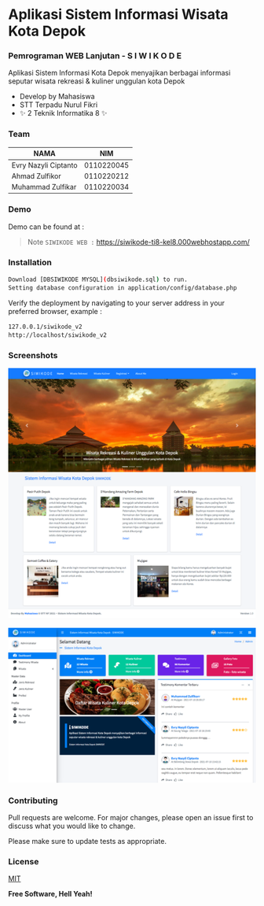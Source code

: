 # Aplikasi Sistem Informasi Wisata Kota Depok
### Pemrograman WEB Lanjutan - S I W I K O D E
Aplikasi Sistem Informasi Kota Depok menyajikan berbagai informasi seputar wisata rekreasi & kuliner unggulan kota Depok
- Develop by Mahasiswa
- STT Terpadu Nurul Fikri
- ✨ 2 Teknik Informatika 8  ✨


### Team

| NAMA | NIM |
| ------ | ------ |
| Evry Nazyli Ciptanto | 0110220045 |
| Ahmad Zulfikor | 0110220212 |
| Muhammad Zulfikar | 0110220034 |


### Demo
Demo can be found at : 
> Note `SIWIKODE WEB :` https://siwikode-ti8-kel8.000webhostapp.com/


### Installation
```sh
Download [DBSIWIKODE MYSQL](dbsiwikode.sql) to run.
Setting database configuration in application/config/database.php
```
Verify the deployment by navigating to your server address in
your preferred browser, example : 
```sh
127.0.0.1/siwikode_v2
http://localhost/siwikode_v2
```


### Screenshots
![picture](assets/dist/img/ss/ss1.png)  
 \
![picture](assets/dist/img/ss/ss2.png)

### Contributing
Pull requests are welcome. For major changes, please open an issue first to discuss what you would like to change.

Please make sure to update tests as appropriate.

### License
[MIT](https://choosealicense.com/licenses/mit/)

**Free Software, Hell Yeah!**
